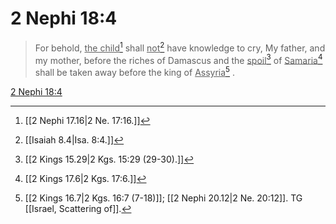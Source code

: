 # 2 Nephi 18:4

> For behold, <u>the child</u>[^a] shall <u>not</u>[^b] have knowledge to cry, My father, and my mother, before the riches of Damascus and the <u>spoil</u>[^c] of <u>Samaria</u>[^d] shall be taken away before the king of <u>Assyria</u>[^e] .

[2 Nephi 18:4](https://www.churchofjesuschrist.org/study/scriptures/bofm/2-ne/18?lang=eng&id=p4#p4)


[^a]: [[2 Nephi 17.16|2 Ne. 17:16.]]
[^b]: [[Isaiah 8.4|Isa. 8:4.]]
[^c]: [[2 Kings 15.29|2 Kgs. 15:29 (29-30).]]
[^d]: [[2 Kings 17.6|2 Kgs. 17:6.]]
[^e]: [[2 Kings 16.7|2 Kgs. 16:7 (7-18)]]; [[2 Nephi 20.12|2 Ne. 20:12]]. TG [[Israel, Scattering of]].
